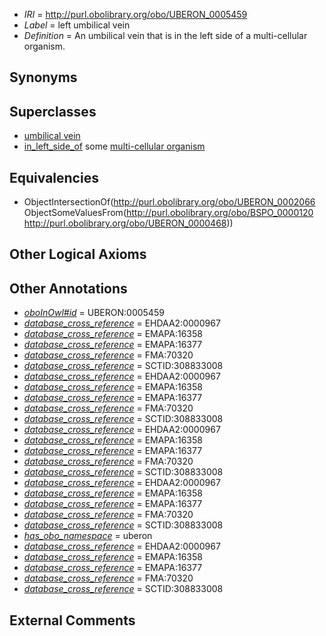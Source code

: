  * *IRI* = http://purl.obolibrary.org/obo/UBERON_0005459
 * *Label* = left umbilical vein
 * *Definition* = An umbilical vein that is in the left side of a multi-cellular organism.

## Synonyms


## Superclasses

 * [umbilical vein](../../UBERON/66/UBERON_0002066.md)
 * [in_left_side_of](../../BSPO/20/BSPO_0000120.md) some [multi-cellular organism](../../UBERON/68/UBERON_0000468.md)

## Equivalencies

 * ObjectIntersectionOf(<http://purl.obolibrary.org/obo/UBERON_0002066> ObjectSomeValuesFrom(<http://purl.obolibrary.org/obo/BSPO_0000120> <http://purl.obolibrary.org/obo/UBERON_0000468>))

## Other Logical Axioms


## Other Annotations

 * *[oboInOwl#id](../../id/oboInOwl#id.md)* = UBERON:0005459
 * *[database_cross_reference](../../ef/oboInOwl#hasDbXref.md)* = EHDAA2:0000967
 * *[database_cross_reference](../../ef/oboInOwl#hasDbXref.md)* = EMAPA:16358
 * *[database_cross_reference](../../ef/oboInOwl#hasDbXref.md)* = EMAPA:16377
 * *[database_cross_reference](../../ef/oboInOwl#hasDbXref.md)* = FMA:70320
 * *[database_cross_reference](../../ef/oboInOwl#hasDbXref.md)* = SCTID:308833008
 * *[database_cross_reference](../../ef/oboInOwl#hasDbXref.md)* = EHDAA2:0000967
 * *[database_cross_reference](../../ef/oboInOwl#hasDbXref.md)* = EMAPA:16358
 * *[database_cross_reference](../../ef/oboInOwl#hasDbXref.md)* = EMAPA:16377
 * *[database_cross_reference](../../ef/oboInOwl#hasDbXref.md)* = FMA:70320
 * *[database_cross_reference](../../ef/oboInOwl#hasDbXref.md)* = SCTID:308833008
 * *[database_cross_reference](../../ef/oboInOwl#hasDbXref.md)* = EHDAA2:0000967
 * *[database_cross_reference](../../ef/oboInOwl#hasDbXref.md)* = EMAPA:16358
 * *[database_cross_reference](../../ef/oboInOwl#hasDbXref.md)* = EMAPA:16377
 * *[database_cross_reference](../../ef/oboInOwl#hasDbXref.md)* = FMA:70320
 * *[database_cross_reference](../../ef/oboInOwl#hasDbXref.md)* = SCTID:308833008
 * *[database_cross_reference](../../ef/oboInOwl#hasDbXref.md)* = EHDAA2:0000967
 * *[database_cross_reference](../../ef/oboInOwl#hasDbXref.md)* = EMAPA:16358
 * *[database_cross_reference](../../ef/oboInOwl#hasDbXref.md)* = EMAPA:16377
 * *[database_cross_reference](../../ef/oboInOwl#hasDbXref.md)* = FMA:70320
 * *[database_cross_reference](../../ef/oboInOwl#hasDbXref.md)* = SCTID:308833008
 * *[has_obo_namespace](../../ce/oboInOwl#hasOBONamespace.md)* = uberon
 * *[database_cross_reference](../../ef/oboInOwl#hasDbXref.md)* = EHDAA2:0000967
 * *[database_cross_reference](../../ef/oboInOwl#hasDbXref.md)* = EMAPA:16358
 * *[database_cross_reference](../../ef/oboInOwl#hasDbXref.md)* = EMAPA:16377
 * *[database_cross_reference](../../ef/oboInOwl#hasDbXref.md)* = FMA:70320
 * *[database_cross_reference](../../ef/oboInOwl#hasDbXref.md)* = SCTID:308833008

## External Comments

